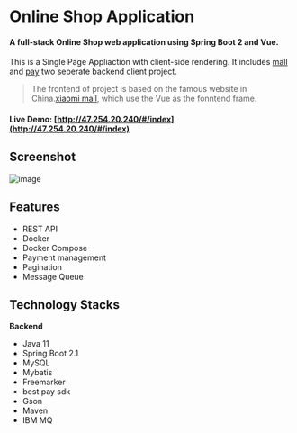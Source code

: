 # Online Shop Application

#### A full-stack Online Shop web application using Spring Boot 2 and Vue. 
This is a Single Page Appliaction with client-side rendering. It includes [mall](https://github.com/tangyuxi-lab/mall) and [pay](https://github.com/tangyuxi-lab/pay) two seperate backend client project.
> The frontend of  project is based on the famous website in China.[xiaomi mall](https://www.mi.com/shop), which use the Vue as the fonntend frame. 
> 
#### Live Demo: [http://47.254.20.240/#/index](http://47.254.20.240/#/index)

## Screenshot
![image](https://user-images.githubusercontent.com/52397316/183880393-186a9d8a-c596-4125-829f-c2d3a0b1d07b.png)


## Features
- REST API
- Docker
- Docker Compose
- Payment management
- Pagination
- Message Queue
## Technology Stacks
**Backend**
  - Java 11
  - Spring Boot 2.1
  - MySQL
  - Mybatis
  - Freemarker
  - best pay sdk
  - Gson
  - Maven
  - IBM MQ

